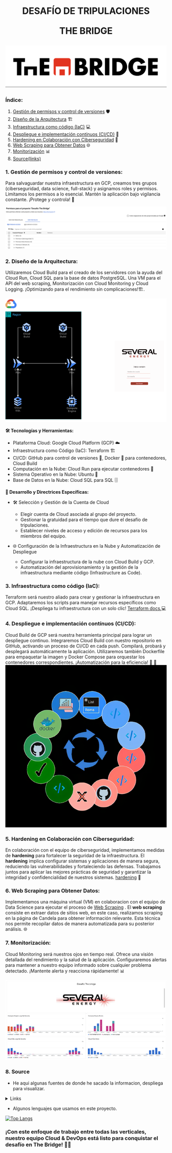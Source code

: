 # <p align="center">DESAFÍO DE TRIPULACIONES<p align="center">THE BRIDGE</p> ![Thebridge](img/TheBridge_logo.png)



### Índice:
1. [Gestión de permisos y control de versiones](#gestión-de-permisos-y-control-de-versiones) 🛡️
2. [Diseño de la Arquitectura](#diseño-de-la-arquitectura) 🏗️
3. [Infraestructura como código (IaC)](#infraestructura-como-código-iac) 💻
4. [Despliegue e implementación contínuos (CI/CD)](#despliegue-e-implementación-contínuos-cicd) 🔄
5. [Hardening en Colaboración con Ciberseguridad](#hardening-en-colaboración-con-ciberseguridad) 🔐
6. [Web Scraping para Obtener Datos](#web-scraping-para-obtener-datos) 🌐
7. [Monitorización](#monitorización) 📊
8. [Source(links)](#8-source)


### 1. Gestión de permisos y control de versiones:
Para salvaguardar nuestra infraestructura en GCP, creamos tres grupos (ciberseguridad, data science, full-stack) y asignamos roles y permisos. Limitamos los permisos a lo esencial. Mantén la aplicación bajo vigilancia constante. ¡Protege y controla! 🔐

![Alt text](img/image.png)

### 2. Diseño de la Arquitectura:
Utilizaremos Cloud Build para el creado de los servidores con la ayuda del Cloud Run, Cloud SQL para la base de datos PostgreSQL. Una VM para el API del web scraping, Monitorización con Cloud Monitoring y Cloud Logging. ¡Optimizando para el rendimiento sin complicaciones!🏗️. 

![Arquitectura](Design/00.png) 

**🛠️ Tecnologías y Herramientas:**
- Plataforma Cloud: Google Cloud Platform (GCP) ☁️
- Infraestructura como Código (IaC): Terraform 🏗️
- CI/CD: GitHub para control de versiones 🔄, Docker 🐳 para contenedores, Cloud Build
- Computación en la Nube: Cloud Run para ejecutar contenedores 🚀
- Sistema Operativo en la Nube: Ubuntu 🐧
- Base de Datos en la Nube: Cloud SQL para SQL 🗄️

**📝 Desarrollo y Directrices Específicas:**
- 🛠️ Selección y Gestión de la Cuenta de Cloud
  - Elegir cuenta de Cloud asociada al grupo del proyecto.
  - Gestionar la gratuidad para el tiempo que dure el desafío de tripulaciones.
  - Establecer niveles de acceso y edición de recursos para los miembros del equipo.

- 🌐 Configuración de la Infraestructura en la Nube y Automatización de Despliegue
  - Configurar la infraestructura de la nube con Cloud Build y GCP.
  - Automatización del aprovisionamiento y la gestión de la infraestructura mediante código (Infrastructure as Code).

### 3. Infraestructura como código (IaC):
Terraform será nuestro aliado para crear y gestionar la infraestructura en GCP. Adaptaremos los scripts para manejar recursos específicos como Cloud SQL. ¡Despliega tu infraestructura con un solo clic! [Terraform docs.](/terraform/)💻

### 4. Despliegue e implementación contínuos (CI/CD):
Cloud Build de GCP será nuestra herramienta principal para lograr un despliegue continuo. Integraremos Cloud Build con nuestro repositorio en GitHub, activando un proceso de CI/CD en cada push. Compilará, probará y desplegará automáticamente la aplicación. Utilizaremos también Dockerfile para empaquetar la imagen y Docker Compose para orquestar los contenedores correspondientes. ¡Automatización para la eficiencia! 🔄 🐳
![DevOps](Design/9.png)


### 5. Hardening en Colaboración con Ciberseguridad:
En colaboración con el equipo de ciberseguridad, implementamos medidas de **hardening** para fortalecer la seguridad de la infraestructura. El **hardening** implica configurar sistemas y aplicaciones de manera segura, reduciendo las vulnerabilidades y fortaleciendo las defensas. Trabajamos juntos para aplicar las mejores prácticas de seguridad y garantizar la integridad y confidencialidad de nuestros sistemas. [hardening](hardening/hardening.sh) 🔐

### 6. Web Scraping para Obtener Datos:
Implementamos una máquina virtual (VM) en colaboracion con el equipo de Data Science para ejecutar el proceso de [Web Scraping](/Webscrapping/)
. El **web scraping** consiste en extraer datos de sitios web, en este caso, realizamos scraping en la página de Candela para obtener información relevante. Esta técnica nos permite recopilar datos de manera automatizada para su posterior análisis. 🌐

### 7. Monitorización:
Cloud Monitoring será nuestros ojos en tiempo real. Ofrece una visión detallada del rendimiento y la salud de la aplicación. Configuraremos alertas para mantener a nuestro equipo informado sobre cualquier problema detectado. ¡Mantente alerta y reacciona rápidamente! 📊

![Alt text](img/image-1.png)

### 8. Source

- He aqui algunas fuentes de donde he sacado la informacion, despliega para visualizar.

<details>
  <summary>Links</summary>
  
- [Terraform](https://www.terraform.io/)

- [Google Cloud Platform](https://cloud.google.com/)
  
- [Documentación general de Google Cloud](https://cloud.google.com/docs)
- [Documentación de Google Cloud Deployment Manager](https://cloud.google.com/deployment-manager/docs)
- [Documentación de Cloud Run](https://cloud.google.com/run/docs)
- [Documentación de Cloud SQL](https://cloud.google.com/sql/docs)
- [Documentación de Cloud Storage](https://cloud.google.com/storage/docs)
- [Documentación de asistencia de Google Cloud Deployment Manager](https://cloud.google.com/deployment-manager/docs/support/getting-help)
- [Documentación de Cloud Run (Guías de inicio rápido y despliegue de servicios en diferentes lenguajes)](https://cloud.google.com/run/docs)
- [Página de Cloud SQL](https://cloud.google.com/sql)
- [Guía de PoC de Citrix DaaS para la configuración de un entorno de Google Cloud](https://docs.citrix.com/en-us/tech-zone/enterprise-mobility/google-cloud-platform.html)
- [Documentación de Firebase Hosting para la entrega de contenido dinámico y la creación de microservicios con Cloud Run](https://firebase.google.com/docs/hosting)
- [Artículo de Rootstack - Comparación entre GCP y otros proveedores de servicios en la nube](https://www.rootstack.com/blog/google-cloud-platform-vs-aws-vs-azure-vs-ibm-cloud)

</details>

- Algunos lenguajes que usamos en este proyecto.

[![Top Langs](https://github-readme-stats.vercel.app/api/top-langs/?username=christianmendez1501&layout=pie)](https://github.com/The-Bridge-Challenge/Challenge)

### ¡Con este enfoque de trabajo entre todas las verticales, nuestro equipo Cloud & DevOps está listo para conquistar el desafío en The Bridge! 🚢✨